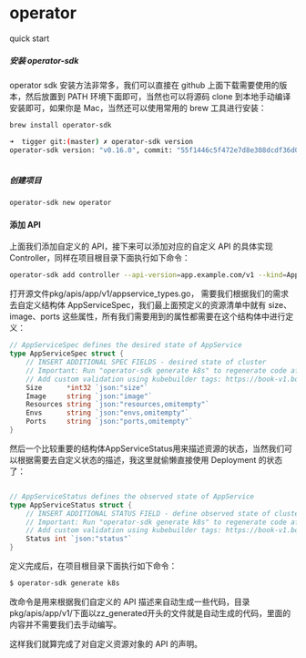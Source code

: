 # operator

quick start

##### 安装 operator-sdk
operator sdk 安装方法非常多，我们可以直接在 github 上面下载需要使用的版本，然后放置到 PATH 环境下面即可，当然也可以将源码 clone 到本地手动编译安装即可，如果你是 Mac，当然还可以使用常用的 brew 工具进行安装：


```bash
brew install operator-sdk

➜  tigger git:(master) ✗ operator-sdk version
operator-sdk version: "v0.16.0", commit: "55f1446c5f472e7d8e308dcdf36d0d7fc44fc4fd", go version: "go1.14 darwin/amd64"
    
```

##### 创建项目

```bash
operator-sdk new operator
```

#### 添加 API

上面我们添加自定义的 API，接下来可以添加对应的自定义 API 的具体实现 Controller，同样在项目根目录下面执行如下命令：


```bash
operator-sdk add controller --api-version=app.example.com/v1 --kind=AppService
```

打开源文件pkg/apis/app/v1/appservice_types.go，
需要我们根据我们的需求去自定义结构体 AppServiceSpec，我们最上面预定义的资源清单中就有 size、image、ports 这些属性，所有我们需要用到的属性都需要在这个结构体中进行定义：

```go
// AppServiceSpec defines the desired state of AppService
type AppServiceSpec struct {
	// INSERT ADDITIONAL SPEC FIELDS - desired state of cluster
	// Important: Run "operator-sdk generate k8s" to regenerate code after modifying this file
	// Add custom validation using kubebuilder tags: https://book-v1.book.kubebuilder.io/beyond_basics/generating_crd.html
	Size      *int32 `json:"size"`
	Image     string `json:"image"`
	Resources string `json:"resources,omitempty"`
	Envs      string `json:"envs,omitempty"`
	Ports     string `json:"ports,omitempty"`
}
```

然后一个比较重要的结构体AppServiceStatus用来描述资源的状态，当然我们可以根据需要去自定义状态的描述，我这里就偷懒直接使用 Deployment 的状态了：

```go

// AppServiceStatus defines the observed state of AppService
type AppServiceStatus struct {
	// INSERT ADDITIONAL STATUS FIELD - define observed state of cluster
	// Important: Run "operator-sdk generate k8s" to regenerate code after modifying this file
	// Add custom validation using kubebuilder tags: https://book-v1.book.kubebuilder.io/beyond_basics/generating_crd.html
	Status int `json:"status"`
}
```

定义完成后，在项目根目录下面执行如下命令：

```bash
$ operator-sdk generate k8s

```

改命令是用来根据我们自定义的 API 描述来自动生成一些代码，目录pkg/apis/app/v1/下面以zz_generated开头的文件就是自动生成的代码，里面的内容并不需要我们去手动编写。

这样我们就算完成了对自定义资源对象的 API 的声明。

